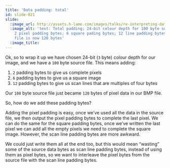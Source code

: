 ```yaml
---
title: 'Data padding: total'
id: slide-021
slide:
  :image_url: http://assets.h-lame.com/images/talks/re-interpreting-data/lrug-jan-2020/slides/021.png
  :image_alt: 'text: Total padding; 24-bit colour depth for 100 byte source file;
    2 pixel padding bytes; 6 square pading bytes; 12 line padding bytes; 100 byte
    file is now 120 bytes'
  :image_title:
---
```

Ok, so to wrap it up we have chosen 24-bit (`3` byte) colour depth for our image, and we have a `100` byte source file.  This means adding:

1. `2` padding bytes to give us complete pixels
1. `6` padding bytes to give us a square image
1. `12` padding bytes to give us scan lines that are multiples of four bytes

Our `100` byte source file just became `120` bytes of pixel data in our BMP file.

So, how do we add these padding bytes?

Adding the pixel padding is easy, once we’ve used all the data in the source file, we then output the pixel padding bytes to complete the last pixel.  We can do the same for the square padding bytes, once we’ve written the last pixel we can add all the empty pixels we need to complete the square image.  However, the scan line padding bytes are more awkward.

We could just write them all at the end too, but this would mean “wasting” some of the source data bytes as scan line padding bytes, instead of using them as pixel bytes, so we want to interleave the pixel bytes from the source file with the scan line padding bytes.
